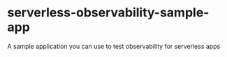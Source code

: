 # serverless-observability-sample-app

A sample application you can use to test observability for serverless apps